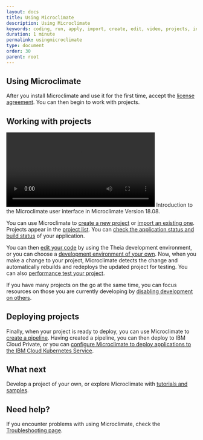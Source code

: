 ```yaml
---
layout: docs
title: Using Microclimate
description: Using Microclimate
keywords: coding, run, apply, import, create, edit, video, projects, introduction, user interface
duration: 1 minute
permalink: usingmicroclimate
type: document
order: 30
parent: root
---
```


## Using Microclimate

After you install Microclimate and use it for the first time, accept the [license agreement](license). You can then begin to work with projects.

## Working with projects

<video width="78%" controls class="center-block embeded-video">
  <source src="./videos/MicroclimateUI_2018_M17_I.mp4" type="video/mp4">
Your browser does not support the video tag.
</video>
Introduction to the Microclimate user interface in Microclimate Version 18.08.

You can use Microclimate to [create a new project](creatingaproject) or [import an existing one](importingaproject). Projects appear in the [project list](projectview). You can [check the application status and build status](checkingstatuses) of your application.

You can then [edit your code](edityourcode) by using the Theia development environment, or you can choose a [development environment of your own](settingownide). Now, when you make a change to your project, Microclimate detects the change and automatically rebuilds and redeploys the updated project for testing. You can also [performance test your project](performancetesting).

If you have many projects on the go at the same time, you can focus resources on those you are currently developing by [disabling development on others](disabledevelopmentonprojects).

## Deploying projects

Finally, when your project is ready to deploy, you can use Microclimate to [create a pipeline](usingapipeline). Having created a pipeline, you can then deploy to IBM Cloud Private, or you can [configure Microclimate to deploy applications to the IBM Cloud Kubernetes Service](configiks).

## What next
Develop a project of your own, or explore Microclimate with [tutorials and samples](tutorials-and-samples).

## Need help?
If you encounter problems with using Microclimate, check the [Troubleshooting page](troubleshooting#using-microclimate).

